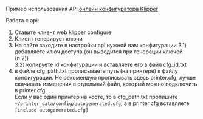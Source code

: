 Пример использования API <a href="https://webklipperconfigure.ru" target="_blank">онлайн конфигуратора Klipper</a>

Работа с api: 
1) Ставите клиент web klipper configure
2) Клиент генерирует ключи 
3) На сайте заходите в настройки api нужной вам конфигурации 
3.1) добавляете ключ доступа (он выводится при генерации ключей (п.2))<br>
3.2) копируете id конфигурации и вставляете его в файл cfg_id.txt 
4) в файле cfg_path.txt прописываете путь (на принтере) к файлу конфигурации.
Не рекомендую прописывать здесь printer.cfg, лучше скачивать изменения в отдельный файл, который можно подключить в printer.cfg<br>
Если у вас один принтер на хосте, то в cfg_path.txt пропишите
```~/printer_data/config/autogenerated.cfg```, а в printer.cfg вставляете
```[include autogenerated.cfg]```